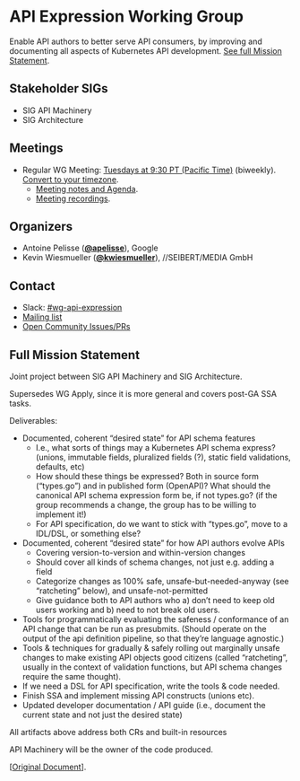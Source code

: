 <!---
This is an autogenerated file!

Please do not edit this file directly, but instead make changes to the
sigs.yaml file in the project root.

To understand how this file is generated, see https://git.k8s.io/community/generator/README.md
--->
# API Expression Working Group

Enable API authors to better serve API consumers, by improving and documenting all aspects of Kubernetes API development.
[See full Mission Statement](https://docs.google.com/document/d/1XYbQXfge2qKM9psksfC5XZnW8hybtLqL1EcJLU4JwKg).

## Stakeholder SIGs
* SIG API Machinery
* SIG Architecture

## Meetings
* Regular WG Meeting: [Tuesdays at 9:30 PT (Pacific Time)](https://zoom.us/j/94238112084) (biweekly). [Convert to your timezone](http://www.thetimezoneconverter.com/?t=9:30&tz=PT%20%28Pacific%20Time%29).
  * [Meeting notes and Agenda](https://docs.google.com/document/d/1CSpNaicbEqKJoW306qaQEBIkwC1mGIcKl3yiB_C0HZk).
  * [Meeting recordings](https://www.youtube.com/playlist?list=PL69nYSiGNLP0CU9g6-yb1NgZXGAhMxfFE&jct=9Leh8O_yrRTB0Kcv3rMKZHncZq8POg).

## Organizers

* Antoine Pelisse (**[@apelisse](https://github.com/apelisse)**), Google
* Kevin Wiesmueller (**[@kwiesmueller](https://github.com/kwiesmueller)**), //SEIBERT/MEDIA GmbH

## Contact
- Slack: [#wg-api-expression](https://kubernetes.slack.com/messages/wg-api-expression)
- [Mailing list](https://groups.google.com/forum/#!forum/kubernetes-wg-api-expression)
- [Open Community Issues/PRs](https://github.com/kubernetes/community/labels/wg%2Fapi-expression)
<!-- BEGIN CUSTOM CONTENT -->

## Full Mission Statement

Joint project between SIG API Machinery and SIG Architecture.

Supersedes WG Apply, since it is more general and covers post-GA SSA tasks.

Deliverables:

- Documented, coherent “desired state” for API schema features
  - I.e., what sorts of things may a Kubernetes API schema express? (unions, immutable fields, pluralized fields (?), static field validations, defaults, etc)
  - How should these things be expressed? Both in source form (“types.go”) and in published form (OpenAPI)? What should the canonical API schema expression form be, if not types.go? (if the group recommends a change, the group has to be willing to implement it!)
  - For API specification, do we want to stick with “types.go”, move to a IDL/DSL, or something else?
- Documented, coherent “desired state” for how API authors evolve APIs
  - Covering version-to-version and within-version changes
  - Should cover all kinds of schema changes, not just e.g. adding a field
  - Categorize changes as 100% safe, unsafe-but-needed-anyway (see “ratcheting” below), and unsafe-not-permitted
  - Give guidance both to API authors who 
    a) don’t need to keep old users working and 
    b) need to not break old users.
- Tools for programmatically evaluating the safeness / conformance of an API change that can be run as presubmits. (Should operate on the output of the api definition pipeline, so that they’re language agnostic.)
- Tools & techniques for gradually & safely rolling out marginally unsafe changes to make existing API objects good citizens (called “ratcheting”, usually in the context of validation functions, but API schema changes require the same thought).
- If we need a DSL for API specification, write the tools & code needed.
- Finish SSA and implement missing API constructs (unions etc).
- Updated developer documentation / API guide (i.e., document the current state and not just the desired state)

All artifacts above address both CRs and built-in resources

API Machinery will be the owner of the code produced.

[[Original Document](https://docs.google.com/document/d/1XYbQXfge2qKM9psksfC5XZnW8hybtLqL1EcJLU4JwKg)].

<!-- END CUSTOM CONTENT -->
